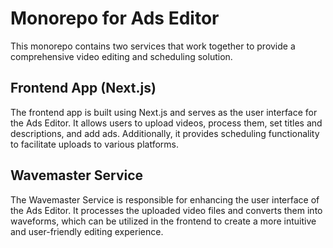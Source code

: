 # Monorepo for Ads Editor

This monorepo contains two services that work together to provide a comprehensive video editing and scheduling solution.

## Frontend App (Next.js)

The frontend app is built using Next.js and serves as the user interface for the Ads Editor. It allows users to upload videos, process them, set titles and descriptions, and add ads. Additionally, it provides scheduling functionality to facilitate uploads to various platforms.

## Wavemaster Service

The Wavemaster Service is responsible for enhancing the user interface of the Ads Editor. It processes the uploaded video files and converts them into waveforms, which can be utilized in the frontend to create a more intuitive and user-friendly editing experience.
